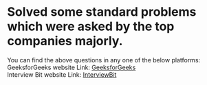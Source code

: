 # Solved some standard problems which were asked by the top companies majorly. <br>
You can find the above questions in any one of the below platforms: <br>
GeeksforGeeks website Link: [GeeksforGeeks](https://www.geeksforgeeks.org/) <br>
Interview Bit website Link: [InterviewBit](https://www.interviewbit.com/practice/)
